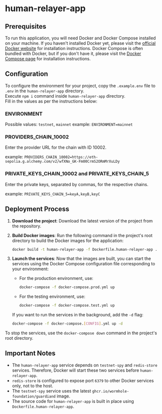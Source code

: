 # human-relayer-app

## Prerequisites

To run this application, you will need Docker and Docker Compose installed on your machine. If you haven't installed Docker yet, please visit the [official Docker website](https://docs.docker.com/get-docker/) for installation instructions. Docker Compose is often bundled with Docker, but if you don't have it, please visit the [Docker Compose page](https://docs.docker.com/compose/install/) for installation instructions.

## Configuration

To configure the environment for your project, copy the `.example.env` file to `.env` in the `human-relayer-app` directory.     
Execute `npm i` command inside `human-relayer-app` directory.       
Fill in the values as per the instructions below:
### ENVIRONMENT

Possible values: `testnet`, `mainnet` example: `ENVIRONMENT=mainnet`

### PROVIDERS_CHAIN_10002

Enter the provider URL for the chain with ID 10002.

example: `PROVIDERS_CHAIN_10002=https://eth-sepolia.g.alchemy.com/v2/wfXNo_GK-Fm00CrmS2ORmMrXuLDy`

### PRIVATE_KEYS_CHAIN_10002 and PRIVATE_KEYS_CHAIN_5

Enter the private keys, separated by commas, for the respective chains.

example: `PRIVATE_KEYS_CHAIN_5=keyA,keyB,keyC`

## Deployment Process

1. **Download the project**: Download the latest version of the project from the repository.

2. **Build Docker images**: Run the following command in the project's root directory to build the Docker images for the application:

    ```bash
    docker build -t human-relayer-app -f Dockerfile.human-relayer-app .
    ```

3. **Launch the services**: Now that the images are built, you can start the services using the Docker Compose configuration file corresponding to your environment:

   - For the production environment, use:

       ```bash
       docker-compose -f docker-compose.prod.yml up
       ```

   - For the testing environment, use:

       ```bash
       docker-compose -f docker-compose.test.yml up
       ```

   If you want to run the services in the background, add the `-d` flag:

    ```bash
    docker-compose -f docker-compose.[CONFIG].yml up -d
    ```

To stop the services, use the `docker-compose down` command in the project's root directory.

## Important Notes

- The `human-relayer-app` service depends on `testnet-spy` and `redis-store` services. Therefore, Docker will start these two services before `human-relayer-app`.
- `redis-store` is configured to expose port `6379` to other Docker services only, not to the host.
- The `testnet-spy` service uses the latest `ghcr.io/wormhole-foundation/guardiand` image.
- The source code for `human-relayer-app` is built in place using `Dockerfile.human-relayer-app`.
